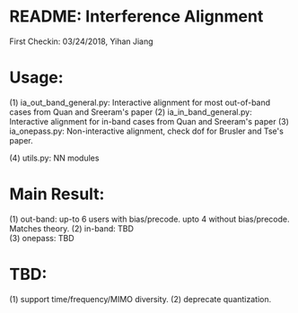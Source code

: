 # README: Interference Alignment 
First Checkin: 03/24/2018, Yihan Jiang

# Usage: 
(1) ia_out_band_general.py: Interactive alignment for most out-of-band cases from Quan and Sreeram's paper
(2) ia_in_band_general.py:  Interactive alignment for in-band cases from Quan and Sreeram's paper
(3) ia_onepass.py:          Non-interactive alignment, check dof for Brusler and Tse's paper.
 
(4) utils.py:               NN modules

 
# Main Result:
(1) out-band: up-to 6 users with bias/precode. upto 4 without bias/precode. Matches theory.
(2) in-band:  TBD  
(3) onepass:  TBD
 
# TBD:
(1) support time/frequency/MIMO diversity.
(2) deprecate quantization.










